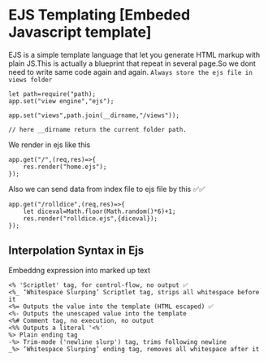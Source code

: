# EJS Templating [Embeded Javascript template]
EJS is a simple template language that let you generate HTML markup with plain JS.This is actually a blueprint that repeat in several page.So we dont need to write same code again and again.
`Always store the ejs file in views folder`

```
let path=require("path);
app.set("view engine","ejs");

app.set("views",path.join(__dirname,"/views"));

// here __dirname return the current folder path.
```

We render in ejs like this 
```
app.get("/",(req,res)=>{
    res.render("home.ejs");
});
```

Also we can send data from index file to ejs file by this ✅✅
```
app.get("/rolldice",(req,res)=>{ 
    let diceval=Math.floor(Math.random()*6)+1;
    res.render("rolldice.ejs",{diceval});
});
```

## Interpolation Syntax in Ejs
Embeddng expression into marked up text

```
<% 'Scriptlet' tag, for control-flow, no output ✅
<%_ ‘Whitespace Slurping’ Scriptlet tag, strips all whitespace before it
<%= Outputs the value into the template (HTML escaped) ✅
<%- Outputs the unescaped value into the template
<%# Comment tag, no execution, no output
<%% Outputs a literal '<%'
%> Plain ending tag
-%> Trim-mode ('newline slurp') tag, trims following newline
_%> ‘Whitespace Slurping’ ending tag, removes all whitespace after it

```